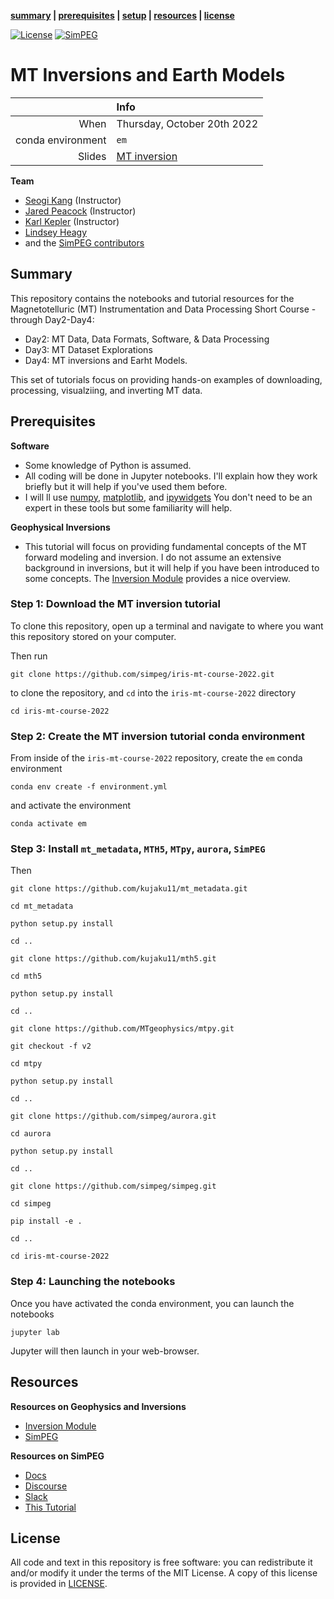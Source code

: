 **[summary](#summary) | [prerequisites](#prerequisites) | [setup](#setup) | [resources](#resources) | [license](#license)**

[![License](https://img.shields.io/github/license/simpeg-research/iris-mt-course-2022.svg)](https://github.com/simpeg-research/iris-mt-course-2022/blob/main/LICENSE)
[![SimPEG](https://img.shields.io/badge/powered%20by-SimPEG-blue.svg)](http://simpeg.xyz)

# MT Inversions and Earth Models


|         | Info |
|--------:|:-----|
| When    | Thursday, October 20th 2022|
| conda environment  | `em` |
| Slides  | [MT inversion](http://bit.ly/iris-mt-course-2022-slides) |

**Team**
- [Seogi Kang](https://github.com/sgkang) (Instructor)
- [Jared Peacock](https://github.com/kujaku11) (Instructor)
- [Karl Kepler](https://github.com/kkappler) (Instructor)
- [Lindsey Heagy](http://github.com/lheagy) 
- and the [SimPEG contributors](https://github.com/simpeg/simpeg/graphs/contributors)



## Summary

This repository contains the notebooks and tutorial resources for the Magnetotelluric (MT) Instrumentation and Data Processing Short Course - through Day2-Day4: 

- Day2: MT Data, Data Formats, Software, & Data Processing
- Day3: MT Dataset Explorations
- Day4: MT inversions and Earht Models. 

This set of tutorials focus on providing hands-on examples of downloading, processing, visualziing, and inverting MT data. 

## Prerequisites

**Software**

* Some knowledge of Python is assumed.
* All coding will be done in Jupyter notebooks. I'll explain how they work
  briefly but it will help if you've used them before.
* I will ll use [numpy](https://numpy.org/), [matplotlib](https://matplotlib.org/), and
  [ipywidgets](https://ipywidgets.readthedocs.io/)
  You don't need to be an expert in these tools but some familiarity will help.

**Geophysical Inversions**

* This tutorial will focus on providing fundamental concepts of the MT forward modeling and inversion. 
  I do not assume an extensive background in inversions, but it will help if you have been
  introduced to some concepts. The [Inversion Module](https://curvenote.com/@geosci/inversion-module/inverse-theory-overview)
  provides a nice overview.


### Step 1: Download the MT inversion tutorial

To clone this repository, open up a terminal and navigate to where you want this repository stored on your computer.

Then run
```
git clone https://github.com/simpeg/iris-mt-course-2022.git
```
to clone the repository, and `cd` into the `iris-mt-course-2022` directory
```
cd iris-mt-course-2022
```

### Step 2: Create the MT inversion tutorial conda environment

From inside of the `iris-mt-course-2022` repository, create the `em` conda environment
```
conda env create -f environment.yml
```
and activate the environment
```
conda activate em
```

### Step 3: Install  `mt_metadata`, `MTH5`, `MTpy`, `aurora`, `SimPEG`

Then 
```
git clone https://github.com/kujaku11/mt_metadata.git
```
```
cd mt_metadata
```
```
python setup.py install
```
```
cd ..
```
```
git clone https://github.com/kujaku11/mth5.git
```
```
cd mth5
```
```
python setup.py install
```
```
cd ..
```
```
git clone https://github.com/MTgeophysics/mtpy.git
```
```
git checkout -f v2
```
```
cd mtpy
```
```
python setup.py install
```
```
cd ..
```
```
git clone https://github.com/simpeg/aurora.git
```
```
cd aurora
```
```
python setup.py install
```
```
cd ..
```
```
git clone https://github.com/simpeg/simpeg.git
```
```
cd simpeg
```
```
pip install -e .
```
```
cd ..
```
```
cd iris-mt-course-2022
```

### Step 4: Launching the notebooks

Once you have activated the conda environment, you can launch the notebooks
```
jupyter lab
```
Jupyter will then launch in your web-browser.


## Resources

**Resources on Geophysics and Inversions**
- [Inversion Module](https://curvenote.com/@geosci/inversion-module/inverse-theory-overview)
- [SimPEG](https://www.simepg.xyz)

**Resources on SimPEG**
- [Docs](http://docs.simpeg.xyz/)
- [Discourse](http://simpeg.discourse.group/)
- [Slack](http://slack.simpeg.xyz/)
- [This Tutorial](https://github.com/simpeg/iris-mt-course-2022/)


## License

All code and text in this repository is free software: you can redistribute it and/or
modify it under the terms of the MIT License.
A copy of this license is provided in [LICENSE](LICENSE).

